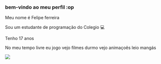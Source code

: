 ### bem-vindo ao meu perfil :op

Meu nome é Felipe ferreira

Sou um estudante de programação  do Colegio 💻

Tenho 17 anos 

No meu tempo livre eu jogo vejo filmes durmo vejo animaçoẽs leio mangás

![](https://media.tenor.com/cTNHiNckhfIAAAAC/minions-strong.gif)

